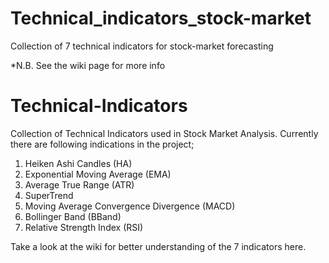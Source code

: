 # Technical_indicators_stock-market
Collection of 7 technical indicators for stock-market forecasting

*N.B. See the wiki page for more info
# Technical-Indicators
Collection of Technical Indicators used in Stock Market Analysis. Currently there are following indications in the project;

1. Heiken Ashi Candles (HA)
2. Exponential Moving Average (EMA)
3. Average True Range (ATR)
4. SuperTrend
5. Moving Average Convergence Divergence (MACD)
6. Bollinger Band (BBand)
7. Relative Strength Index (RSI)


Take a look at the wiki for better understanding of the 7 indicators here.
